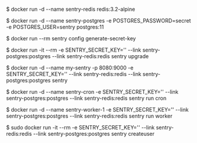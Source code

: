 $ docker run -d --name sentry-redis redis:3.2-alpine

$ docker run -d --name sentry-postgres -e POSTGRES_PASSWORD=secret -e POSTGRES_USER=sentry postgres:11

$ docker run --rm sentry config generate-secret-key

$ docker run -it --rm -e SENTRY_SECRET_KEY='<secret>' --link sentry-postgres:postgres --link sentry-redis:redis sentry upgrade 

$ docker run -d --name my-sentry -p 8080:9000 -e SENTRY_SECRET_KEY='<secret>' --link sentry-redis:redis --link sentry-postgres:postgres sentry 

$ docker run -d --name sentry-cron -e SENTRY_SECRET_KEY='<secret>' --link sentry-postgres:postgres --link sentry-redis:redis sentry run cron

$ docker run -d --name sentry-worker-1 -e SENTRY_SECRET_KEY='<secret>' --link sentry-postgres:postgres --link sentry-redis:redis sentry run worker

$ sudo docker run -it --rm -e SENTRY_SECRET_KEY='<secret>' --link sentry-redis:redis --link sentry-postgres:postgres sentry createuser





